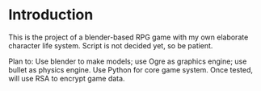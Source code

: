 # Introduction
This is the project of a blender-based RPG game with my own
elaborate character life system. Script is not decided yet, so be
patient.

Plan to: Use blender to make models; use Ogre as graphics engine;
use bullet as physics engine. Use Python for core game system. 
Once tested, will use RSA to encrypt game data.
